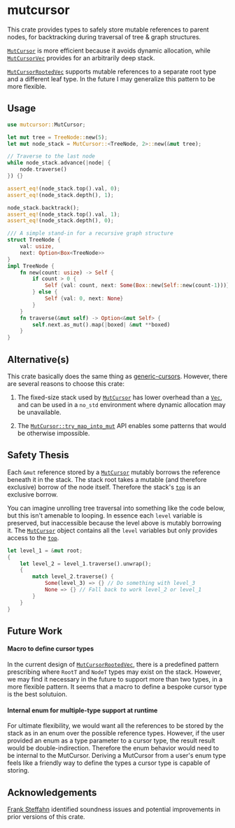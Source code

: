 
# mutcursor

This crate provides types to safely store mutable references to parent nodes, for backtracking during traversal of tree & graph structures.

[`MutCursor`] is more efficient because it avoids dynamic allocation, while [`MutCursorVec`] provides for an arbitrarily deep stack.

[`MutCursorRootedVec`] supports mutable references to a separate root type and a different leaf type.  In the future I may generalize this pattern to be more flexible.

## Usage
```rust
use mutcursor::MutCursor;

let mut tree = TreeNode::new(5);
let mut node_stack = MutCursor::<TreeNode, 2>::new(&mut tree);

// Traverse to the last node
while node_stack.advance(|node| {
    node.traverse()
}) {}

assert_eq!(node_stack.top().val, 0);
assert_eq!(node_stack.depth(), 1);

node_stack.backtrack();
assert_eq!(node_stack.top().val, 1);
assert_eq!(node_stack.depth(), 0);

/// A simple stand-in for a recursive graph structure
struct TreeNode {
    val: usize,
    next: Option<Box<TreeNode>>
}
impl TreeNode {
    fn new(count: usize) -> Self {
        if count > 0 {
            Self {val: count, next: Some(Box::new(Self::new(count-1)))}
        } else {
            Self {val: 0, next: None}
        }
    }
    fn traverse(&mut self) -> Option<&mut Self> {
        self.next.as_mut().map(|boxed| &mut **boxed)
    }
}
```

## Alternative(s)

This crate basically does the same thing as [generic-cursors](https://crates.io/crates/generic-cursors). However, there are several reasons to choose this crate:

1. The fixed-size stack used by [`MutCursor`] has lower overhead than a [`Vec`], and can be used in a `no_std` environment where dynamic allocation may be unavailable.

2. The [`MutCursor::try_map_into_mut`] API enables some patterns that would be otherwise impossible.

## Safety Thesis

Each `&mut` reference stored by a [`MutCursor`] mutably borrows the reference beneath it in the stack.  The stack root takes a mutable (and therefore exclusive) borrow of the node itself.  Therefore the stack's [`top`] is an exclusive borrow.

You can imagine unrolling tree traversal into something like the code below, but this isn't amenable to looping.  In essence each `level` variable is preserved, but inaccessible because the level above is mutably borrowing it.  The [`MutCursor`] object contains all the `level` variables but only provides access to the [`top`].

```rust ignore
let level_1 = &mut root;
{
    let level_2 = level_1.traverse().unwrap();
    {
        match level_2.traverse() {
            Some(level_3) => {} // Do something with level_3
            None => {} // Fall back to work level_2 or level_1
        }
    }
}
```

## Future Work

#### Macro to define cursor types

In the current design of [`MutCursorRootedVec`], there is a predefined pattern prescribing where `RootT` and `NodeT` types may exist on the stack.  However, we may find it necessary in the future to support more than two types, in a more flexible pattern.  It seems that a macro to define a bespoke cursor type is the best solutuion.

#### Internal enum for multiple-type support at runtime

For ultimate flexibility, we would want all the references to be stored by the stack as in an enum over the possible reference types.  However, if the user provided an enum as a type parameter to a cursor type, the result result would be double-indirection.  Therefore the enum behavior would need to be internal to the MutCursor.  Deriving a MutCursor from a user's enum type feels like a friendly way to define the types a cursor type is capable of storing.

## Acknowledgements

[Frank Steffahn](https://github.com/steffahn) identified soundness issues and potential improvements in prior versions of this crate.

[`MutCursor`]: https://docs.rs/mutcursor/latest/mutcursor/struct.MutCursor.html
[`top`]: https://docs.rs/mutcursor/latest/mutcursor/struct.MutCursor.html#method.top
[`MutCursor::try_map_into_mut`]: https://docs.rs/mutcursor/latest/mutcursor/struct.MutCursor.html#method.try_map_into_mut
[`MutCursorVec`]: https://docs.rs/mutcursor/latest/mutcursor/struct.MutCursorVec.html
[`MutCursorRootedVec`]: https://docs.rs/mutcursor/latest/mutcursor/struct.MutCursorRootedVec.html
[`Vec`]: https://doc.rust-lang.org/std/vec/struct.Vec.html